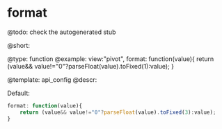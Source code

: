 format
=============

@todo:
	check the autogenerated stub


@short:
	

@type: function
@example:
view:"pivot", format: function(value){
	return (value&& value!="0"?parseFloat(value).toFixed(1):value);
}


@template:	api_config
@descr:

Default:

~~~js
format: function(value){
	return (value&& value!="0"?parseFloat(value).toFixed(3):value);
}
~~~

